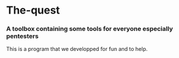 # The-quest

### A toolbox containing some tools for everyone especially pentesters

This is a program that we developped for fun and to help.